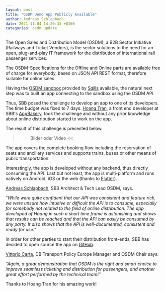 ```yaml
---
layout: post
title: "OSDM Demo App Publicly Available"
author: Andreas Schlapbach
date: 2021-11-04 14:20:33 +0100
categories: osdm update
---
```


The Open Sales and Distribution Model (OSDM), a B2B Sector Initiative (Railways and Ticket Vendors), is the sector solutions to the need for an open, plug-and-play IT framework for the distribution of international rail passenger services.

The OSDM-Specifications for the Offline and Online parts are available free of charge for everybody, based on JSON API REST format, therefore suitable for online sales.

Having the [OSDM sandbox](https://unioninternationalcheminsdefer.github.io/OSDM/tools/sandbox/) provided by [Sqills](https://sqills.com) available, the natural next step was to built an app connecting to the sandbox using the OSDM API.

Thus, SBB posed the challenge to develop an app to one of its developers. The time budget was fixed to 7 days. [Hoang Tran](https://www.linkedin.com/in/hoang-tran-388200195/), a front end developer at SBB's [AppBakery](https://appbakery.medium.com/), took the challenge and without any prior knowledge about online distribution started to work on the app.

The result of this challenge is presented below.

>> Bilder oder Video <<

The app covers the complete booking flow including the reservation of seats and ancillary services and supports  trains, buses or other means of public transportation.

Interestingly, the app is developed without any backend, thus directly consuming the API. Last but not least, the app is multi-platform and runs natively on Android, iOS or the web (thanks to [Flutter](https://flutter.dev/)).

[Andreas Schlapbach](https://www.linkedin.com/in/andreas-schlapbach/), SBB Architect & Tech Lead OSDM, says.

  *"While were quite confident that our API was consistent and feature rich, we were unsure how intuitive or difficult the API is to consume, especially for somebody not related to the field of online distribution. The app developed of Hoang in such a short time frame is astonishing and shows that results can be reached and that the API can easily be consumed by any party. It also shows that the API is well-documented, consistent and ready for use."*

In order for other parties to start their distribution front-ends, SBB has decided to open source the app on [GitHub](https://github.com/).

[Vittorio Carta](https://www.linkedin.com/in/vittorio-carta-mba-0b90b728/), DB Transport Policy Europe Manager and OSDM Chair says:

  *“Again, a great demonstration that OSDM is the right and smart choice to improve seamless ticketing and distribution for passengers, and another great effort performed by the technical team!”*

Thanks to Hoang Tran for his amazing work!
